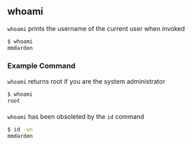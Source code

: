 ---
---

whoami
--
`whoami` prints the username of the current user when invoked
<!-- one line explanation would go here -->

<!-- minimal example -->
~~~ bash
$ whoami
mmdarden
~~~

<!--more-->

### Example Command
`whoami` returns root if you are the system administrator
~~~ bash
$ whoami
root
~~~
#### 
`whoami` has been obsoleted by the `id` command

~~~ bash
$ id -un
mmdarden
~~~

